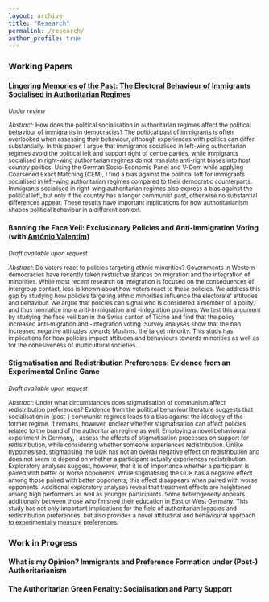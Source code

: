 ```yaml
---
layout: archive
title: "Research"
permalink: /research/
author_profile: true
---
```


### Working Papers
#### [Lingering Memories of the Past: The Electoral Behaviour of Immigrants Socialised in Authoritarian Regimes](https://doi.org/10.31219/osf.io/vyfcm)
<sub>*Under review*</sub>

<sub>*Abstract*: How does the political socialisation in authoritarian regimes affect the political behaviour of immigrants in democracies? The political past of immigrants is often overlooked when assessing their behaviour, although experiences with politics can differ substantially. In this paper, I argue that immigrants socialised in left-wing authoritarian regimes avoid the political left and support right of centre parties, while immigrants socialised in right-wing authoritarian regimes do not translate anti-right biases into host country politics. Using the German Socio-Economic Panel and V-Dem while applying Coarsened Exact Matching (CEM), I find a bias against the political left for immigrants socialised in left-wing authoritarian regimes compared to their democratic counterparts. Immigrants socialised in right-wing authoritarian regimes also express a bias against the political left, but only if the country has a longer communist past, otherwise no substantial differences appear. These results have important implications for how authoritarianism shapes political behaviour in a different context.</sub>

#### Banning the Face Veil: Exclusionary Policies and Anti-Immigration Voting (with [António Valentim](https://antoniovalentim.github.io/))
<sub>*Draft available upon request*</sub>

<sub>*Abstract*: Do voters react to policies targeting ethnic minorities? Governments in Western democracies have recently taken restrictive stances on migration and the integration of minorities. While most recent research on integration is focused on the consequences of intergroup contact, less is known about how voters react to these policies. We address this gap by studying how policies targeting ethnic minorities influence the electorate' attitudes and behaviour. We argue that policies can signal who is considered a member of a polity, and thus normalize more anti-immigration and -integration positions. We test this argument by studying the face veil ban in the Swiss canton of Ticino and find that the policy increased anti-migration and -integration voting. Survey analyses show that the ban increased negative attitudes towards Muslims, the target minority. This study has implications for how policies impact attitudes and behaviours towards minorities as well as for the cohesiveness of multicultural societies. </sub>


#### Stigmatisation and Redistribution Preferences: Evidence from an Experimental Online Game
<sub>*Draft available upon request*</sub>

<sub> *Abstract*: Under what circumstances does stigmatisation of communism affect redistribution preferences? Evidence from the political behaviour literature suggests that socialisation in (post-) communist regimes leads to a bias against the ideology of the former regime. It remains, however, unclear whether stigmatisation can affect policies related to the brand of the authoritarian regime as well. Employing a novel behavioural experiment in Germany, I assess the effects of stigmatisation processes on support for redistribution, while considering whether someone experiences redistribution. Unlike hypothesised, stigmatising the GDR has not an overall negative effect on redistribution and does not seem to depend on whether a participant actually experiences redistribution. Exploratory analyses suggest, however, that it is of importance whether a participant is paired with better or worse opponents. While stigmatising the GDR has a negative effect among those paired with better opponents, this effect disappears when paired with worse opponents. Additional exploratory analyses reveal that treatment effects are heightened among high performers as well as younger participants. Some heterogeneity appears additionally between those who finished their education in East or West Germany. This study has not only important implications for the field of authoritarian legacies and redistribution preferences, but also provides a novel attitudinal and behavioural approach to experimentally measure preferences.</sub>

### Work in Progress
#### What is my Opinion? Immigrants and Preference Formation under (Post-) Authoritarianism
#### The Authoritarian Green Penalty: Socialisation and Party Support



